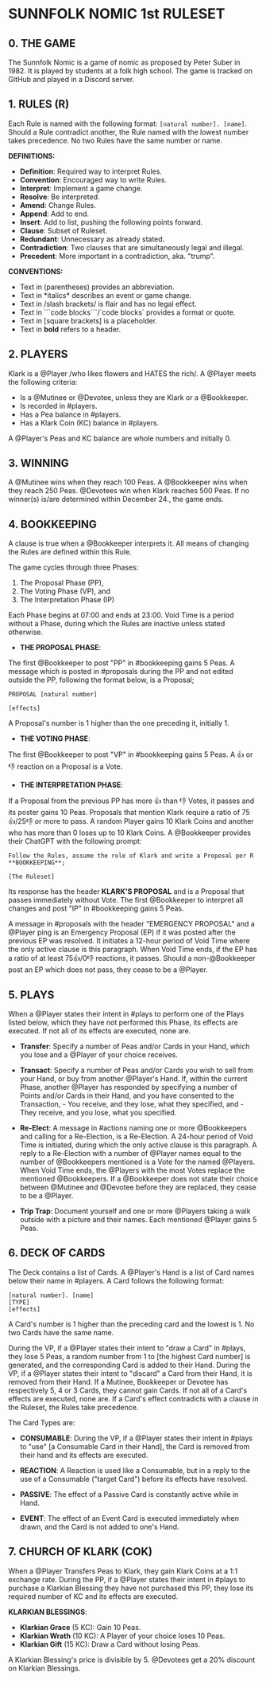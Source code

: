 # SUNNFOLK NOMIC 1st RULESET 


## 0. THE GAME 

The Sunnfolk Nomic is a game of nomic as proposed by Peter Suber in 1982. 
It is played by students at a folk high school. 
The game is tracked on GitHub and played in a Discord server. 



## 1. RULES (R)

Each Rule is named with the following format: `[natural number]. [name]`. 
Should a Rule contradict another, the Rule named with the lowest number takes precedence. 
No two Rules have the same number or name. 

__DEFINITIONS:__
- **Definition**: Required way to interpret Rules. 
- **Convention**: Encouraged way to write Rules. 
- **Interpret**: Implement a game change. 
- **Resolve**: Be interpreted. 
- **Amend**: Change Rules. 
- **Append**: Add to end. 
- **Insert**: Add to list, pushing the following points forward. 
- **Clause**: Subset of Ruleset. 
- **Redundant**: Unnecessary as already stated. 
- **Contradiction**: Two clauses that are simultaneously legal and illegal. 
- **Precedent**: More important in a contradiction, aka. "trump".

__CONVENTIONS:__ 
- Text in (parentheses) provides an abbreviation. 
- Text in \*italics* describes an event or game change. 
- Text in /slash brackets/ is flair and has no legal effect. 
- Text in \`\`\`code blocks\`\`\`/\`code blocks` provides a format or quote. 
- Text in [square brackets] is a placeholder.
- Text in **bold** refers to a header. 



## 2. PLAYERS 
Klark is a @Player /who likes flowers and HATES the rich/. 
A @Player meets the following criteria: 
- Is a @Mutinee or @Devotee, unless they are Klark or a @Bookkeeper. 
- Is recorded in #players. 
- Has a Pea balance in #players. 
- Has a Klark Coin (KC) balance in #players. 

A @Player's Peas and KC balance are whole numbers and initially 0. 



## 3. WINNING 
A @Mutinee wins when they reach 100 Peas. 
A @Bookkeeper wins when they reach 250 Peas. 
@Devotees win when Klark reaches 500 Peas. 
If no winner(s) is/are determined within December 24., the game ends. 



## 4. BOOKKEEPING 

A clause is true when a @Bookkeeper interprets it. 
All means of changing the Rules are defined within this Rule. 

The game cycles through three Phases: 
1. The Proposal Phase (PP), 
2. The Voting Phase (VP), and 
3. The Interpretation Phase (IP) 

Each Phase begins at 07:00 and ends at 23:00. 
Void Time is a period without a Phase, during which the Rules are inactive unless stated otherwise. 

- **THE PROPOSAL PHASE**: 

The first @Bookkeeper to post "PP" in #bookkeeping gains 5 Peas. 
A message which is posted in #proposals during the PP and not edited outside the PP, following the format below, is a Proposal;
```
PROPOSAL [natural number]

[effects]
```
A Proposal's number is 1 higher than the one preceding it, initially 1. 

- **THE VOTING PHASE**: 

The first @Bookkeeper to post "VP" in #bookkeeping gains 5 Peas. 
A :thumbsup: or :thumbsdown: reaction on a Proposal is a Vote. 

- **THE INTERPRETATION PHASE**: 

If a Proposal from the previous PP has more :thumbsup: than :thumbsdown: Votes, it passes and its poster gains 10 Peas. 
Proposals that mention Klark require a ratio of 75👍/25👎 or more to pass. 
A random Player gains 10 Klark Coins and another who has more than 0 loses up to 10 Klark Coins.
A @Bookkeeper provides their ChatGPT with the following prompt: 
```
Follow the Rules, assume the role of Klark and write a Proposal per R **BOOKKEEPING**; 

[The Ruleset] 
```
Its response has the header **KLARK'S PROPOSAL** and is a Proposal that passes immediately without Vote. 
The first @Bookkeeper to interpret all changes and post "IP" in #bookkeeping gains 5 Peas. 

A message in #proposals with the header "EMERGENCY PROPOSAL" and a @Player ping is an Emergency Proposal (EP) if it was posted after the previous EP was resolved. 
It initiates a 12-hour period of Void Time where the only active clause is this paragraph. 
When Void Time ends, if the EP has a ratio of at least 75👍/0👎 reactions, it passes. 
Should a non-@Bookkeeper post an EP which does not pass, they cease to be a @Player. 



## 5. PLAYS 

When a @Player states their intent in #plays to perform one of the Plays listed below, which they have not performed this Phase, its effects are executed. 
If not all of its effects are executed, none are. 

- **Transfer**: 
Specify a number of Peas and/or Cards in your Hand, which you lose and a @Player of your choice receives.

- **Transact**: 
Specify a number of Peas and/or Cards you wish to sell from your Hand, or buy from another @Player's Hand. 
If, within the current Phase, another @Player has responded by specifying a number of Points and/or Cards in their Hand, and you have consented to the Transaction, 
\- You receive, and they lose, what they specified, and 
\- They receive, and you lose, what you specified. 

- **Re-Elect**: 
A message in #actions naming one or more @Bookkeepers and calling for a Re-Election, is a Re-Election. 
A 24-hour period of Void Time is initiated, during which the only active clause is this paragraph. 
A reply to a Re-Election with a number of @Player names equal to the number of @Bookkeepers mentioned is a Vote for the named @Players. 
When Void Time ends, the @Players with the most Votes replace the mentioned @Bookkeepers. 
If a @Bookkeeper does not state their choice between @Mutinee and @Devotee before they are replaced, they cease to be a @Player. 

- **Trip Trap**: 
Document yourself and one or more @Players taking a walk outside with a picture and their names. Each mentioned @Player gains 5 Peas. 



## 6. DECK OF CARDS

The Deck contains a list of Cards. 
A @Player's Hand is a list of Card names below their name in #players. 
A Card follows the following format: 
```
[natural number]. [name] 
[TYPE]
[effects]
```
A Card's number is 1 higher than the preceding card and the lowest is 1. 
No two Cards have the same name. 

During the VP, if a @Player states their intent to "draw a Card" in #plays, they lose 5 Peas, a random number from 1 to [the highest Card number] is generated, and the corresponding Card is added to their Hand. 
During the VP, if a @Player states their intent to "discard" a Card from their Hand, it is removed from their Hand. 
If a Mutinee, Bookkeeper or Devotee has respectively 5, 4 or 3 Cards, they cannot gain Cards. 
If not all of a Card's effects are executed, none are. 
If a Card's effect contradicts with a clause in the Ruleset, the Rules take precedence. 

The Card Types are: 

- **CONSUMABLE**: 
During the VP, if a @Player states their intent in #plays to "use" [a Consumable Card in their Hand], the Card is removed from their hand and its effects are executed. 

- **REACTION**: 
A Reaction is used like a Consumable, but in a reply to the use of a Consumable ("target Card") before its effects have resolved. 

- **PASSIVE**: 
The effect of a Passive Card is constantly active while in Hand. 

- **EVENT**: 
The effect of an Event Card is executed immediately when drawn, and the Card is not added to one's Hand. 



## 7. CHURCH OF KLARK (COK)

When a @Player Transfers Peas to Klark, they gain Klark Coins at a 1:1 exchange rate. 
During the PP, if a @Player states their intent in #plays to purchase a Klarkian Blessing they have not purchased this PP, they lose its required number of KC and its effects are executed. 

**KLARKIAN BLESSINGS**: 

- **Klarkian Grace** (5 KC): Gain 10 Peas. 
- **Klarkian Wrath** (10 KC): A Player of your choice loses 10 Peas. 
- **Klarkian Gift** (15 KC): Draw a Card without losing Peas. 

A Klarkian Blessing's price is divisible by 5. @Devotees get a 20% discount on Klarkian Blessings. 
